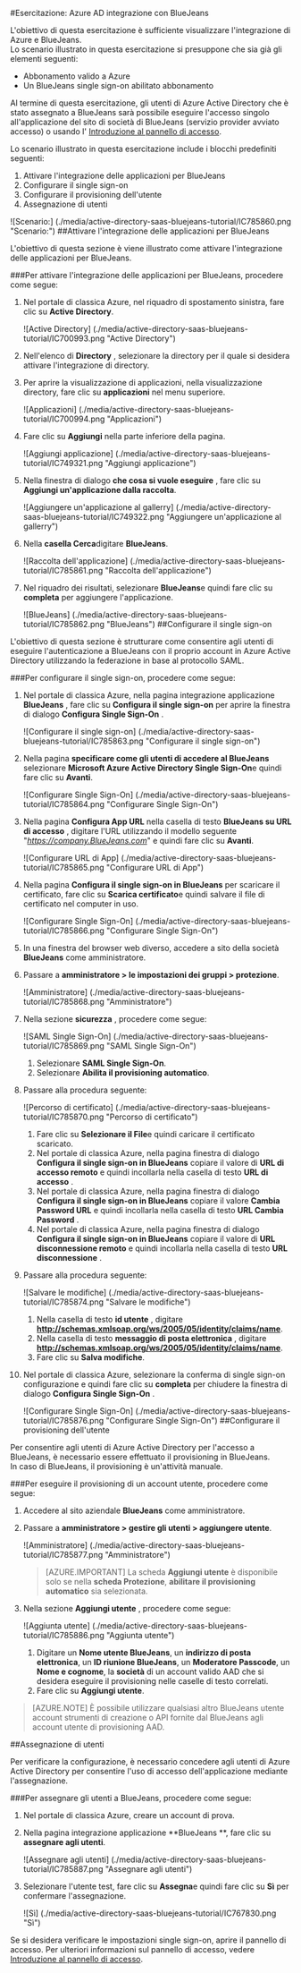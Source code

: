 <properties 
    pageTitle="Esercitazione: Integrazione di Azure Active Directory con BlueJeans | Microsoft Azure" 
    description="Ecco come utilizzare BlueJeans con Azure Active Directory per consentire il single sign-on, il provisioning automatico e altro." 
    services="active-directory" 
    authors="jeevansd"  
    documentationCenter="na" 
    manager="femila"/>
<tags 
    ms.service="active-directory" 
    ms.devlang="na" 
    ms.topic="article" 
    ms.tgt_pltfrm="na" 
    ms.workload="identity" 
    ms.date="09/29/2016" 
    ms.author="jeedes" />

#<a name="tutorial-azure-ad-integration-with-bluejeans"></a>Esercitazione: Azure AD integrazione con BlueJeans

L'obiettivo di questa esercitazione è sufficiente visualizzare l'integrazione di Azure e BlueJeans.  
Lo scenario illustrato in questa esercitazione si presuppone che sia già gli elementi seguenti:

-   Abbonamento valido a Azure
-   Un BlueJeans single sign-on abilitato abbonamento

Al termine di questa esercitazione, gli utenti di Azure Active Directory che è stato assegnato a BlueJeans sarà possibile eseguire l'accesso singolo all'applicazione del sito di società di BlueJeans (servizio provider avviato accesso) o usando l' [Introduzione al pannello di accesso](active-directory-saas-access-panel-introduction.md).

Lo scenario illustrato in questa esercitazione include i blocchi predefiniti seguenti:

1.  Attivare l'integrazione delle applicazioni per BlueJeans
2.  Configurare il single sign-on
3.  Configurare il provisioning dell'utente
4.  Assegnazione di utenti

![Scenario:] (./media/active-directory-saas-bluejeans-tutorial/IC785860.png "Scenario:")
##<a name="enabling-the-application-integration-for-bluejeans"></a>Attivare l'integrazione delle applicazioni per BlueJeans

L'obiettivo di questa sezione è viene illustrato come attivare l'integrazione delle applicazioni per BlueJeans.

###<a name="to-enable-the-application-integration-for-bluejeans-perform-the-following-steps"></a>Per attivare l'integrazione delle applicazioni per BlueJeans, procedere come segue:

1.  Nel portale di classica Azure, nel riquadro di spostamento sinistra, fare clic su **Active Directory**.

    ![Active Directory] (./media/active-directory-saas-bluejeans-tutorial/IC700993.png "Active Directory")

2.  Nell'elenco di **Directory** , selezionare la directory per il quale si desidera attivare l'integrazione di directory.

3.  Per aprire la visualizzazione di applicazioni, nella visualizzazione directory, fare clic su **applicazioni** nel menu superiore.

    ![Applicazioni] (./media/active-directory-saas-bluejeans-tutorial/IC700994.png "Applicazioni")

4.  Fare clic su **Aggiungi** nella parte inferiore della pagina.

    ![Aggiungi applicazione] (./media/active-directory-saas-bluejeans-tutorial/IC749321.png "Aggiungi applicazione")

5.  Nella finestra di dialogo **che cosa si vuole eseguire** , fare clic su **Aggiungi un'applicazione dalla raccolta**.

    ![Aggiungere un'applicazione al gallerry] (./media/active-directory-saas-bluejeans-tutorial/IC749322.png "Aggiungere un'applicazione al gallerry")

6.  Nella **casella Cerca**digitare **BlueJeans**.

    ![Raccolta dell'applicazione] (./media/active-directory-saas-bluejeans-tutorial/IC785861.png "Raccolta dell'applicazione")

7.  Nel riquadro dei risultati, selezionare **BlueJeans**e quindi fare clic su **completa** per aggiungere l'applicazione.

    ![BlueJeans] (./media/active-directory-saas-bluejeans-tutorial/IC785862.png "BlueJeans")
##<a name="configuring-single-sign-on"></a>Configurare il single sign-on

L'obiettivo di questa sezione è strutturare come consentire agli utenti di eseguire l'autenticazione a BlueJeans con il proprio account in Azure Active Directory utilizzando la federazione in base al protocollo SAML.

###<a name="to-configure-single-sign-on-perform-the-following-steps"></a>Per configurare il single sign-on, procedere come segue:

1.  Nel portale di classica Azure, nella pagina integrazione applicazione **BlueJeans** , fare clic su **Configura il single sign-on** per aprire la finestra di dialogo **Configura Single Sign-On** .

    ![Configurare il single sign-on] (./media/active-directory-saas-bluejeans-tutorial/IC785863.png "Configurare il single sign-on")

2.  Nella pagina **specificare come gli utenti di accedere al BlueJeans** selezionare **Microsoft Azure Active Directory Single Sign-On**e quindi fare clic su **Avanti**.

    ![Configurare Single Sign-On] (./media/active-directory-saas-bluejeans-tutorial/IC785864.png "Configurare Single Sign-On")

3.  Nella pagina **Configura App URL** nella casella di testo **BlueJeans su URL di accesso** , digitare l'URL utilizzando il modello seguente "*https://company.BlueJeans.com*" e quindi fare clic su **Avanti**.

    ![Configurare URL di App] (./media/active-directory-saas-bluejeans-tutorial/IC785865.png "Configurare URL di App")

4.  Nella pagina **Configura il single sign-on in BlueJeans** per scaricare il certificato, fare clic su **Scarica certificato**e quindi salvare il file di certificato nel computer in uso.

    ![Configurare Single Sign-On] (./media/active-directory-saas-bluejeans-tutorial/IC785866.png "Configurare Single Sign-On")

5.  In una finestra del browser web diverso, accedere a sito della società **BlueJeans** come amministratore.

6.  Passare a **amministratore \> le impostazioni dei gruppi \> protezione**.

    ![Amministratore] (./media/active-directory-saas-bluejeans-tutorial/IC785868.png "Amministratore")

7.  Nella sezione **sicurezza** , procedere come segue:

    ![SAML Single Sign-On] (./media/active-directory-saas-bluejeans-tutorial/IC785869.png "SAML Single Sign-On")

    1.  Selezionare **SAML Single Sign-On**.
    2.  Selezionare **Abilita il provisioning automatico**.

8.  Passare alla procedura seguente:

    ![Percorso di certificato] (./media/active-directory-saas-bluejeans-tutorial/IC785870.png "Percorso di certificato")

    1.  Fare clic su **Selezionare il File**e quindi caricare il certificato scaricato.
    2.  Nel portale di classica Azure, nella pagina finestra di dialogo **Configura il single sign-on in BlueJeans** copiare il valore di **URL di accesso remoto** e quindi incollarla nella casella di testo **URL di accesso** .
    3.  Nel portale di classica Azure, nella pagina finestra di dialogo **Configura il single sign-on in BlueJeans** copiare il valore **Cambia Password URL** e quindi incollarla nella casella di testo **URL Cambia Password** .
    4.  Nel portale di classica Azure, nella pagina finestra di dialogo **Configura il single sign-on in BlueJeans** copiare il valore di **URL disconnessione remoto** e quindi incollarla nella casella di testo **URL disconnessione** .

9.  Passare alla procedura seguente:

    ![Salvare le modifiche] (./media/active-directory-saas-bluejeans-tutorial/IC785874.png "Salvare le modifiche")

    1.  Nella casella di testo **id utente** , digitare **http://schemas.xmlsoap.org/ws/2005/05/identity/claims/name**.
    2.  Nella casella di testo **messaggio di posta elettronica** , digitare **http://schemas.xmlsoap.org/ws/2005/05/identity/claims/name**.
    3.  Fare clic su **Salva modifiche**.

10. Nel portale di classica Azure, selezionare la conferma di single sign-on configurazione e quindi fare clic su **completa** per chiudere la finestra di dialogo **Configura Single Sign-On** .

    ![Configurare Single Sign-On] (./media/active-directory-saas-bluejeans-tutorial/IC785876.png "Configurare Single Sign-On")
##<a name="configuring-user-provisioning"></a>Configurare il provisioning dell'utente

Per consentire agli utenti di Azure Active Directory per l'accesso a BlueJeans, è necessario essere effettuato il provisioning in BlueJeans.  
In caso di BlueJeans, il provisioning è un'attività manuale.

###<a name="to-provision-a-user-accounts-perform-the-following-steps"></a>Per eseguire il provisioning di un account utente, procedere come segue:

1.  Accedere al sito aziendale **BlueJeans** come amministratore.

2.  Passare a **amministratore \> gestire gli utenti \> aggiungere utente**.

    ![Amministratore] (./media/active-directory-saas-bluejeans-tutorial/IC785877.png "Amministratore")

    >[AZURE.IMPORTANT] La scheda **Aggiungi utente** è disponibile solo se nella **scheda Protezione**, **abilitare il provisioning automatico** sia selezionata.

3.  Nella sezione **Aggiungi utente** , procedere come segue:

    ![Aggiunta utente] (./media/active-directory-saas-bluejeans-tutorial/IC785886.png "Aggiunta utente")

    1.  Digitare un **Nome utente BlueJeans**, un **indirizzo di posta elettronica**, un **ID riunione BlueJeans**, un **Moderatore Passcode**, un **Nome e cognome**, la **società** di un account valido AAD che si desidera eseguire il provisioning nelle caselle di testo correlati.
    2.  Fare clic su **Aggiungi utente**.

>[AZURE.NOTE] È possibile utilizzare qualsiasi altro BlueJeans utente account strumenti di creazione o API fornite dal BlueJeans agli account utente di provisioning AAD.

##<a name="assigning-users"></a>Assegnazione di utenti

Per verificare la configurazione, è necessario concedere agli utenti di Azure Active Directory per consentire l'uso di accesso dell'applicazione mediante l'assegnazione.

###<a name="to-assign-users-to-bluejeans-perform-the-following-steps"></a>Per assegnare gli utenti a BlueJeans, procedere come segue:

1.  Nel portale di classica Azure, creare un account di prova.

2.  Nella pagina integrazione applicazione **BlueJeans **, fare clic su **assegnare agli utenti**.

    ![Assegnare agli utenti] (./media/active-directory-saas-bluejeans-tutorial/IC785887.png "Assegnare agli utenti")

3.  Selezionare l'utente test, fare clic su **Assegna**e quindi fare clic su **Sì** per confermare l'assegnazione.

    ![Sì] (./media/active-directory-saas-bluejeans-tutorial/IC767830.png "Sì")

Se si desidera verificare le impostazioni single sign-on, aprire il pannello di accesso. Per ulteriori informazioni sul pannello di accesso, vedere [Introduzione al pannello di accesso](active-directory-saas-access-panel-introduction.md).
